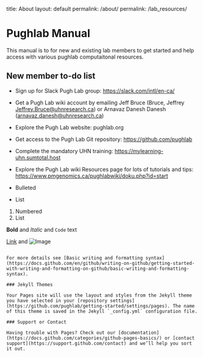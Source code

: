 title: About
layout: default
permalink: /about/
permalink: /lab_resources/
# Pughlab Manual

This manual is to for new and existing lab members to get started and help access with various pughlab computaitonal resources.



## New member to-do list

- Sign up for Slack Pugh Lab group: https://slack.com/intl/en-ca/
- Get a Pugh Lab wiki account by emailing Jeff Bruce (Bruce, Jeffrey <Jeffrey.Bruce@uhnresearch.ca>) or Arnavaz Danesh Danesh  (<arnavaz.danesh@uhnresearch.ca>)
- Explore the Pugh Lab website: pughlab.org
- Get access to the Pugh Lab Git repository: https://github.com/pughlab
- Complete the mandatory UHN training: https://mylearning-uhn.sumtotal.host
- Explore the Pugh Lab wiki Resources page for lots of tutorials and tips: https://www.pmgenomics.ca/pughlabwiki/doku.php?id=start




- Bulleted
- List

1. Numbered
2. List

**Bold** and _Italic_ and `Code` text

[Link](url) and ![Image](src)
```

For more details see [Basic writing and formatting syntax](https://docs.github.com/en/github/writing-on-github/getting-started-with-writing-and-formatting-on-github/basic-writing-and-formatting-syntax).

### Jekyll Themes

Your Pages site will use the layout and styles from the Jekyll theme you have selected in your [repository settings](https://github.com/pughlab/getting-started/settings/pages). The name of this theme is saved in the Jekyll `_config.yml` configuration file.

### Support or Contact

Having trouble with Pages? Check out our [documentation](https://docs.github.com/categories/github-pages-basics/) or [contact support](https://support.github.com/contact) and we’ll help you sort it out.
